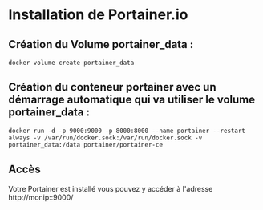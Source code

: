 # Installation de Portainer.io

## Création du Volume portainer_data :
```
docker volume create portainer_data
```
## Création du conteneur portainer avec un démarrage automatique qui va utiliser le volume portainer_data :
```
docker run -d -p 9000:9000 -p 8000:8000 --name portainer --restart always -v /var/run/docker.sock:/var/run/docker.sock -v portainer_data:/data portainer/portainer-ce
``` 

## Accès
Votre Portainer est installé vous pouvez y accéder à l'adresse http://monip::9000/
